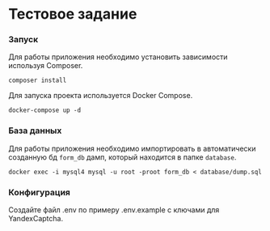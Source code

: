 # Тестовое задание

### Запуск

Для работы приложения необходимо установить зависимости используя Composer.

```shell
composer install
```

Для запуска проекта используется Docker Compose.

```shell
docker-compose up -d
```

### База данных

Для работы приложения необходимо импортировать в автоматически созданную бд `form_db` дамп, который находится в папке `database`.
```shell
docker exec -i mysql4 mysql -u root -proot form_db < database/dump.sql
```

### Конфигурация

Создайте файл .env по примеру .env.example с ключами для YandexCaptcha.
